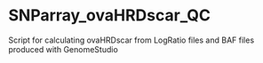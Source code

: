# SNParray_ovaHRDscar_QC
Script for calculating ovaHRDscar from LogRatio files and BAF files produced with GenomeStudio
